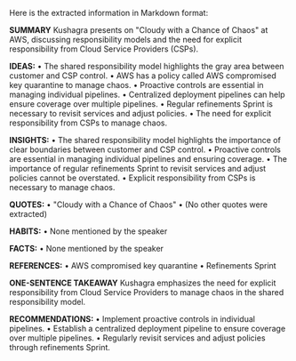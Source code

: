 Here is the extracted information in Markdown format:

**SUMMARY**
Kushagra presents on "Cloudy with a Chance of Chaos" at AWS, discussing responsibility models and the need for explicit responsibility from Cloud Service Providers (CSPs).

**IDEAS:**
• The shared responsibility model highlights the gray area between customer and CSP control.
• AWS has a policy called AWS compromised key quarantine to manage chaos.
• Proactive controls are essential in managing individual pipelines.
• Centralized deployment pipelines can help ensure coverage over multiple pipelines.
• Regular refinements Sprint is necessary to revisit services and adjust policies.
• The need for explicit responsibility from CSPs to manage chaos.

**INSIGHTS:**
• The shared responsibility model highlights the importance of clear boundaries between customer and CSP control.
• Proactive controls are essential in managing individual pipelines and ensuring coverage.
• The importance of regular refinements Sprint to revisit services and adjust policies cannot be overstated.
• Explicit responsibility from CSPs is necessary to manage chaos.

**QUOTES:**
• "Cloudy with a Chance of Chaos"
• (No other quotes were extracted)

**HABITS:**
• None mentioned by the speaker

**FACTS:**
• None mentioned by the speaker

**REFERENCES:**
• AWS compromised key quarantine
• Refinements Sprint

**ONE-SENTENCE TAKEAWAY**
Kushagra emphasizes the need for explicit responsibility from Cloud Service Providers to manage chaos in the shared responsibility model.

**RECOMMENDATIONS:**
• Implement proactive controls in individual pipelines.
• Establish a centralized deployment pipeline to ensure coverage over multiple pipelines.
• Regularly revisit services and adjust policies through refinements Sprint.

